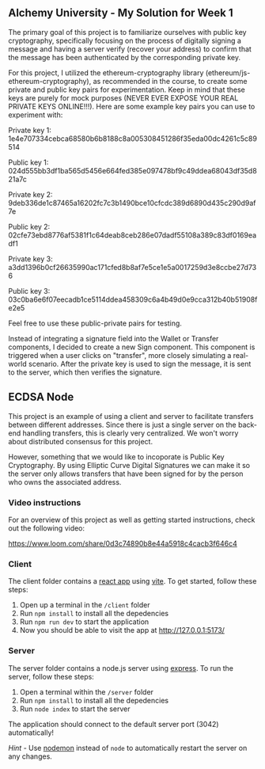 ## Alchemy University - My Solution for Week 1 

The primary goal of this project is to familiarize ourselves with public key cryptography, specifically focusing on the process of digitally signing a message and having a server verify (recover your address) to confirm that the message has been authenticated by the corresponding private key.

For this project, I utilized the ethereum-cryptography library (ethereum/js-ethereum-cryptography), as recommended in the course, to create some private and public key pairs for experimentation. Keep in mind that these keys are purely for mock purposes (NEVER EVER EXPOSE YOUR REAL PRIVATE KEYS ONLINE!!!). Here are some example key pairs you can use to experiment with:

Private key 1: 1e4e707334cebca68580b6b8188c8a005308451286f35eda00dc4261c5c89514

Public key 1: 024d555bb3df1ba565d5456e664fed385e097478bf9c49ddea68043df35d821a7c

Private key 2: 9deb336de1c87465a16202fc7c3b1490bce10cfcdc389d6890d435c290d9af7e

Public key 2: 02cfe73ebd8776af5381f1c64deab8ceb286e07dadf55108a389c83df0169eadf1

Private key 3: a3dd1396b0cf26635990ac171cfed8b8af7e5ce1e5a0017259d3e8ccbe27d736

Public key 3: 03c0ba6e6f07eecadb1ce5114ddea458309c6a4b49d0e9cca312b40b51908fe2e5

Feel free to use these public-private pairs for testing.

Instead of integrating a signature field into the Wallet or Transfer components, I decided to create a new Sign component. This component is triggered when a user clicks on "transfer", more closely simulating a real-world scenario. After the private key is used to sign the message, it is sent to the server, which then verifies the signature.

## ECDSA Node

This project is an example of using a client and server to facilitate transfers between different addresses. Since there is just a single server on the back-end handling transfers, this is clearly very centralized. We won't worry about distributed consensus for this project.

However, something that we would like to incoporate is Public Key Cryptography. By using Elliptic Curve Digital Signatures we can make it so the server only allows transfers that have been signed for by the person who owns the associated address.

### Video instructions
For an overview of this project as well as getting started instructions, check out the following video:

https://www.loom.com/share/0d3c74890b8e44a5918c4cacb3f646c4
 
### Client

The client folder contains a [react app](https://reactjs.org/) using [vite](https://vitejs.dev/). To get started, follow these steps:

1. Open up a terminal in the `/client` folder
2. Run `npm install` to install all the depedencies
3. Run `npm run dev` to start the application 
4. Now you should be able to visit the app at http://127.0.0.1:5173/

### Server

The server folder contains a node.js server using [express](https://expressjs.com/). To run the server, follow these steps:

1. Open a terminal within the `/server` folder 
2. Run `npm install` to install all the depedencies 
3. Run `node index` to start the server 

The application should connect to the default server port (3042) automatically! 

_Hint_ - Use [nodemon](https://www.npmjs.com/package/nodemon) instead of `node` to automatically restart the server on any changes.
